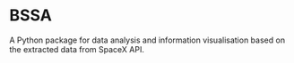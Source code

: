 # BSSA
A Python package for data analysis and information visualisation based on the extracted data from SpaceX API.
